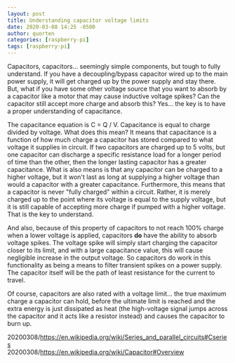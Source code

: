 ```yaml
---
layout: post
title: Understanding capacitor voltage limits
date: 2020-03-08 14:25 -0500
author: quorten
categories: [raspberry-pi]
tags: [raspberry-pi]
---
```


Capacitors, capacitors... seemingly simple components, but tough to
fully understand.  If you have a decoupling/bypass capacitor wired up
to the main power supply, it will get charged up by the power supply
and stay there.  But, what if you have some other voltage source that
you want to absorb by a capacitor like a motor that may cause
inductive voltage spikes?  Can the capacitor still accept more charge
and absorb this?  Yes... the key is to have a proper understanding of
capacitance.

The capacitance equation is C = Q / V.  Capacitance is equal to charge
divided by voltage.  What does this mean?  It means that capacitance
is a function of how much charge a capacitor has stored compared to
what voltage it supplies in circuit.  If two capacitors are charged up
to 5 volts, but one capacitor can discharge a specific resistance load
for a longer period of time than the other, then the longer lasting
capacitor has a greater capacitance.  What is also means is that any
capacitor can be charged to a higher voltage, but it won't last as
long at supplying a higher voltage than would a capacitor with a
greater capacitance.  Furthermore, this means that a capacitor is
never "fully charged" within a circuit.  Rather, it is merely charged
up to the point where its voltage is equal to the supply voltage, but
it is still capable of accepting more charge if pumped with a higher
voltage.  That is the key to understand.

<!-- more -->

And also, because of this property of capacitors to not reach 100%
charge when a lower voltage is applied, capacitors **do** have the
ability to absorb voltage spikes.  The voltage spike will simply start
charging the capacitor closer to its limit, and with a large
capacitance value, this will cause negligible increase in the output
voltage.  So capacitors do work in this functionality as being a means
to filter transient spikes on a power supply.  The capacitor itself
will be the path of least resistance for the current to travel.

Of course, capacitors are also rated with a voltage limit... the true
maximum charge a capacitor can hold, before the ultimate limit is
reached and the extra energy is just dissipated as heat (the
high-voltage signal jumps across the capacitor and it acts like a
resistor instead) and causes the capacitor to burn up.

20200308/https://en.wikipedia.org/wiki/Series_and_parallel_circuits#Cseries  
20200308/https://en.wikipedia.org/wiki/Capacitor#Overview  
